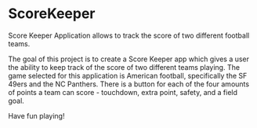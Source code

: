# ScoreKeeper
Score Keeper Application allows to track the score of two different football teams.

The goal of this project is to create a Score Keeper app which gives a user the ability to keep track of the score of two different teams playing.
The game selected for this application is American football, specifically the SF 49ers and the NC Panthers.
There is a button for each of the four amounts of points a team can score - touchdown, extra point, safety, and a field goal.

Have fun playing!
